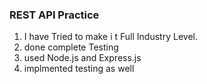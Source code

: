 ### REST API Practice 

1. I have Tried to make i t Full Industry Level.
2. done complete Testing
3. used Node.js and Express.js 
4. implmented testing as well
